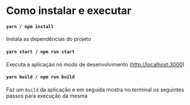 # Como instalar e executar

#### `yarn / npm install`

Instala as dependências do projeto

#### `yarn start / npm run start`

Executa a aplicação no modo de desenvolvimento ([http://localhost:3000](http://localhost:3000))

#### `yarn build / npm run build`

Faz um `build` da aplicação e em seguida mostra no terminal os seguintes passos para execução da mesma


